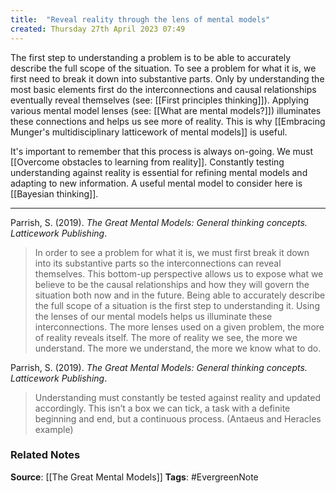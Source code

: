 ```yaml
---
title:  "Reveal reality through the lens of mental models"
created: Thursday 27th April 2023 07:49
---
```


The first step to understanding a problem is to be able to accurately describe the full scope of the situation. To see a problem for what it is, we first need to break it down into substantive parts. Only by understanding the most basic elements first do the interconnections and causal relationships eventually reveal themselves (see: [[First principles thinking]]). Applying various mental model lenses (see: [[What are mental models?]]) illuminates these connections and helps us see more of reality. This is why [[Embracing Munger's multidisciplinary latticework of mental models]] is useful. 

It's important to remember that this process is always on-going. We must [[Overcome obstacles to learning from reality]]. Constantly testing understanding against reality is essential for refining mental models and adapting to new information. A useful mental model to consider here is [[Bayesian thinking]]. 


--- 
Parrish, S. (2019). _The Great Mental Models: General thinking concepts. Latticework Publishing_.

>In order to see a problem for what it is, we must first break it down into its substantive parts so the interconnections can reveal themselves. This bottom-up perspective allows us to expose what we believe to be the causal relationships and how they will govern the situation both now and in the future. Being able to accurately describe the full scope of a situation is the first step to understanding it. Using the lenses of our mental models helps us illuminate these interconnections. The more lenses used on a given problem, the more of reality reveals itself. The more of reality we see, the more we understand. The more we understand, the more we know what to do.

Parrish, S. (2019). _The Great Mental Models: General thinking concepts. Latticework Publishing_.

> Understanding must constantly be tested against reality and updated accordingly. This isn’t a box we can tick, a task with a definite beginning and end, but a continuous process. (Antaeus and Heracles example)


### Related Notes
**Source**: [[The Great Mental Models]]
**Tags**: #EvergreenNote
